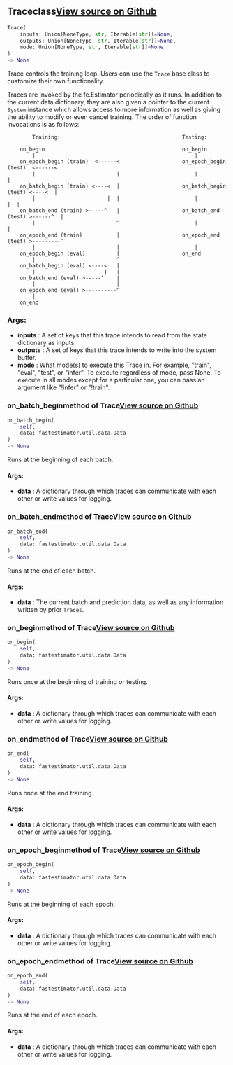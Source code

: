 ## Trace<span class="tag">class</span><a class="sourcelink" href=https://github.com/fastestimator/fastestimator/blob/r1.0/fastestimator/trace/trace.py/#L27-L124>View source on Github</a>
```python
Trace(
	inputs: Union[NoneType, str, Iterable[str]]=None,
	outputs: Union[NoneType, str, Iterable[str]]=None,
	mode: Union[NoneType, str, Iterable[str]]=None
)
-> None
```
Trace controls the training loop. Users can use the `Trace` base class to customize their own functionality.

Traces are invoked by the fe.Estimator periodically as it runs. In addition to the current data dictionary, they are
also given a pointer to the current `System` instance which allows access to more information as well as giving the
ability to modify or even cancel training. The order of function invocations is as follows:

``` plot
        Training:                                       Testing:

    on_begin                                            on_begin
        |                                                   |
    on_epoch_begin (train)  <------<                    on_epoch_begin (test)  <------<
        |                          |                        |                         |
    on_batch_begin (train) <----<  |                    on_batch_begin (test) <----<  |
        |                       |  |                        |                      |  |
    on_batch_end (train) >-----^   |                    on_batch_end (test) >------^  |
        |                          ^                        |                         |
    on_epoch_end (train)           |                    on_epoch_end (test) >---------^
        |                          |                        |
    on_epoch_begin (eval)          |                    on_end
        |                          ^
    on_batch_begin (eval) <----<   |
        |                      |   |
    on_batch_end (eval) >-----^    |
        |                          |
    on_epoch_end (eval) >----------^
        |
    on_end
```


<h3>Args:</h3>

* **inputs** :  A set of keys that this trace intends to read from the state dictionary as inputs.
* **outputs** :  A set of keys that this trace intends to write into the system buffer.
* **mode** :  What mode(s) to execute this Trace in. For example, "train", "eval", "test", or "infer". To execute        regardless of mode, pass None. To execute in all modes except for a particular one, you can pass an argument        like "!infer" or "!train".

### on_batch_begin<span class="tag">method of Trace</span><a class="sourcelink" href=https://github.com/fastestimator/fastestimator/blob/r1.0/fastestimator/trace/trace.py/#L94-L100>View source on Github</a>
```python
on_batch_begin(
	self,
	data: fastestimator.util.data.Data
)
-> None
```
Runs at the beginning of each batch.


<h4>Args:</h4>

* **data** :  A dictionary through which traces can communicate with each other or write values for logging.

### on_batch_end<span class="tag">method of Trace</span><a class="sourcelink" href=https://github.com/fastestimator/fastestimator/blob/r1.0/fastestimator/trace/trace.py/#L102-L108>View source on Github</a>
```python
on_batch_end(
	self,
	data: fastestimator.util.data.Data
)
-> None
```
Runs at the end of each batch.


<h4>Args:</h4>

* **data** :  The current batch and prediction data, as well as any information written by prior `Traces`.

### on_begin<span class="tag">method of Trace</span><a class="sourcelink" href=https://github.com/fastestimator/fastestimator/blob/r1.0/fastestimator/trace/trace.py/#L78-L84>View source on Github</a>
```python
on_begin(
	self,
	data: fastestimator.util.data.Data
)
-> None
```
Runs once at the beginning of training or testing.


<h4>Args:</h4>

* **data** :  A dictionary through which traces can communicate with each other or write values for logging.

### on_end<span class="tag">method of Trace</span><a class="sourcelink" href=https://github.com/fastestimator/fastestimator/blob/r1.0/fastestimator/trace/trace.py/#L118-L124>View source on Github</a>
```python
on_end(
	self,
	data: fastestimator.util.data.Data
)
-> None
```
Runs once at the end training.


<h4>Args:</h4>

* **data** :  A dictionary through which traces can communicate with each other or write values for logging.

### on_epoch_begin<span class="tag">method of Trace</span><a class="sourcelink" href=https://github.com/fastestimator/fastestimator/blob/r1.0/fastestimator/trace/trace.py/#L86-L92>View source on Github</a>
```python
on_epoch_begin(
	self,
	data: fastestimator.util.data.Data
)
-> None
```
Runs at the beginning of each epoch.


<h4>Args:</h4>

* **data** :  A dictionary through which traces can communicate with each other or write values for logging.

### on_epoch_end<span class="tag">method of Trace</span><a class="sourcelink" href=https://github.com/fastestimator/fastestimator/blob/r1.0/fastestimator/trace/trace.py/#L110-L116>View source on Github</a>
```python
on_epoch_end(
	self,
	data: fastestimator.util.data.Data
)
-> None
```
Runs at the end of each epoch.


<h4>Args:</h4>

* **data** :  A dictionary through which traces can communicate with each other or write values for logging.



